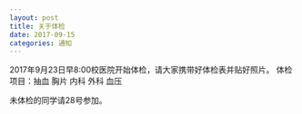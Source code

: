 ```yaml
---
layout: post
title: 关于体检
date: 2017-09-15
categories: 通知
---
```


2017年9月23日早8:00校医院开始体检，请大家携带好体检表并贴好照片。
体检项目：抽血 胸片 内科 外科 血压

未体检的同学请28号参加。